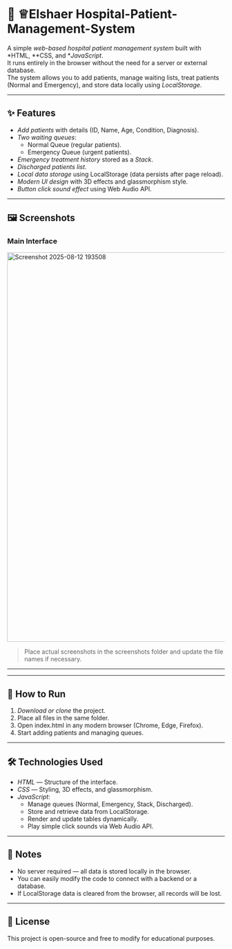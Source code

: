 # 🏥 ♕Elshaer Hospital-Patient-Management-System

A simple *web-based hospital patient management system* built with *HTML, **CSS, and **JavaScript*.  
It runs entirely in the browser without the need for a server or external database.  
The system allows you to add patients, manage waiting lists, treat patients (Normal and Emergency), and store data locally using *LocalStorage*.

---

## ✨ Features
- *Add patients* with details (ID, Name, Age, Condition, Diagnosis).
- *Two waiting queues*:
  - Normal Queue (regular patients).
  - Emergency Queue (urgent patients).
- *Emergency treatment history* stored as a *Stack*.
- *Discharged patients list*.
- *Local data storage* using LocalStorage (data persists after page reload).
- *Modern UI design* with 3D effects and glassmorphism style.
- *Button click sound effect* using Web Audio API.

---

## 🖼 Screenshots

### Main Interface

<img width="1599" height="899" alt="Screenshot 2025-08-12 193508" src="https://github.com/user-attachments/assets/00a71265-7818-4984-90b3-9b838f34abf6" />




> Place actual screenshots in the screenshots folder and update the file names if necessary.

---



---

## 🚀 How to Run
1. *Download or clone* the project.
2. Place all files in the same folder.
3. Open index.html in any modern browser (Chrome, Edge, Firefox).
4. Start adding patients and managing queues.

---

## 🛠 Technologies Used
- *HTML* — Structure of the interface.
- *CSS* — Styling, 3D effects, and glassmorphism.
- *JavaScript*:
  - Manage queues (Normal, Emergency, Stack, Discharged).
  - Store and retrieve data from LocalStorage.
  - Render and update tables dynamically.
  - Play simple click sounds via Web Audio API.

---

## 📌 Notes
- No server required — all data is stored locally in the browser.
- You can easily modify the code to connect with a backend or a database.
- If LocalStorage data is cleared from the browser, all records will be lost.

---

## 📜 License
This project is open-source and free to modify for educational purposes.
